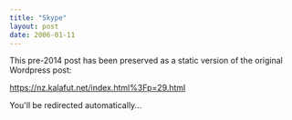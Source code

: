 ```yaml
---
title: "Skype"
layout: post
date: 2006-01-11
---
```


This pre-2014 post has been preserved as a static version of the original Wordpress post:

https://nz.kalafut.net/index.html%3Fp=29.html

You'll be redirected automatically...

<head>
  <meta http-equiv="refresh" content="5;url=https://nz.kalafut.net/index.html%3Fp=29.html">
</head>

